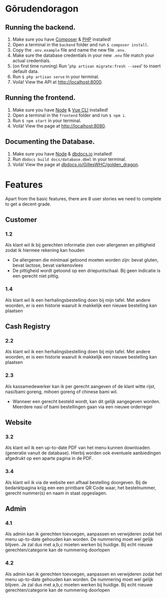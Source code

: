 # Gōrudendoragon

## Running the backend.
1. Make sure you have [Composer](https://getcomposer.org/) & [PHP](https://www.php.net/downloads) installed!
2. Open a terminal in the `backend` folder and run `$ composer install`.
3. Copy the `.env.example` file and name the new file `.env`.
4. Make sure the database credentials in your new `.env` file match your actual credentials.
5. (on first time running) Run '`php artisan migrate:fresh --seed`' to insert default data.
6. Run `$ php artisan serve` in your terminal.
7. Voilà! View the API at [http://localhost:8000](http://localhost:8000).

## Running the frontend.
1. Make sure you have [Node](https://nodejs.org/en/) & [Vue CLI](https://cli.vuejs.org/) installed!
2. Open a terminal in the `frontend` folder and run `$ npm i`.
3. Run `$ npm start` in your terminal.
4. Voilà! View the page at [http://localhost:8080](http://localhost:8080).

## Documenting the Database.
1. Make sure you have [Node](https://nodejs.org/en/) & [dbdocs.io](https://dbdocs.io/) installed!
2. Run `dbdocs build docs/database.dbml` in your terminal.
3. Voilà! View the page at [dbdocs.io/GillesWHC/golden_dragon](https://dbdocs.io/GillesWHC/golden_dragon).

# Features
Apart from the basic features, there are 8 user stories we need to complete to get a decent grade.

## Customer

### 1.2
Als klant wil ik bij gerechten informatie zien over allergenen en pittigheid zodat ik hiermee rekening kan houden 
- De allergenen die minimaal getoond moeten worden zijn: bevat gluten, bevat lactose, bevat varkensvlees 
- De pittigheid wordt getoond op een driepuntschaal. Bij geen indicatie is een gerecht niet pittig. 

### 1.4
Als klant wil ik een herhalingsbestelling doen bij mijn tafel. Met andere woorden, er is een historie waaruit ik makkelijk een nieuwe bestelling kan plaatsen


## Cash Registry

### 2.2
Als klant wil ik een herhalingsbestelling doen bij mijn tafel. Met andere woorden, er is een historie waaruit ik makkelijk een nieuwe bestelling kan plaatsen

### 2.3
Als kassamedewerker kan ik per gerecht aangeven of de klant witte rijst, nasi/bami goreng, mihoen goreng of chinese bami wil. 

- Wanneer een gerecht besteld wordt, kan dit gelijk aangegeven worden. Meerdere nasi of bami bestellingen gaan via een nieuwe orderregel

## Website

### 3.2
Als klant wil ik een up-to-date PDF van het menu kunnen downloaden. (generatie vanuit de database). Hierbij worden ook eventuele aanbiedingen afgedrukt op een aparte pagina in de PDF.

### 3.4
Als klant wil ik via de website een afhaal bestelling doorgeven. Bij de bedanktpagina krijg een een printbare QR Code waar, het bestelnummer,  gerecht nummer(s) en naam in staat opgeslagen.

## Admin

### 4.1
Als admin kan ik gerechten toevoegen, aanpassen en verwijderen zodat het menu up-to-date gehouden kan worden. De nummering moet wel gelijk blijven. Je zal dus met a,b,c moeten werken bij huidige. Bij echt nieuwe gerechten/categorie kan de nummering doorlopen

### 4.2
Als admin kan ik gerechten toevoegen, aanpassen en verwijderen zodat het menu up-to-date gehouden kan worden. De nummering moet wel gelijk blijven. Je zal dus met a,b,c moeten werken bij huidige. Bij echt nieuwe gerechten/categorie kan de nummering doorlopen
